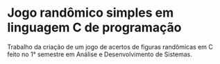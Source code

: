 # Jogo randômico simples em linguagem C de programação

Trabalho da criação de um jogo de acertos de figuras randômicas em C feito no 1° semestre em Análise e Desenvolvimento de Sistemas.
